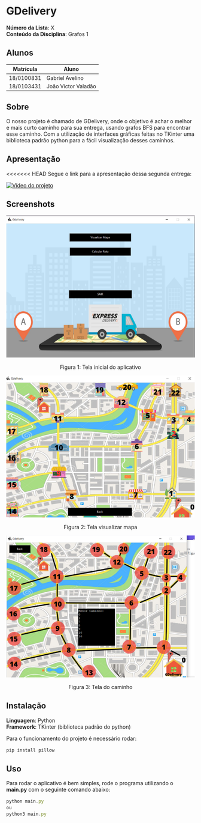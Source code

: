 

# GDelivery

**Número da Lista**: X<br>
**Conteúdo da Disciplina**: Grafos 1<br>

## Alunos
|Matrícula | Aluno |
| -- | -- |
| 18/0100831  |  Gabriel Avelino |
| 18/0103431  |  João Victor Valadão |

## Sobre 
O nosso projeto é chamado de GDelivery, onde o objetivo é achar o melhor e mais curto caminho para sua entrega, usando grafos BFS para encontrar esse caminho. Com a utilização de interfaces gráficas feitas no TKinter uma biblioteca padrão python para a fácil visualização desses caminhos.

## Apresentação

<<<<<<< HEAD
Segue o link para a apresentação dessa segunda entrega:

[![Vídeo do projeto](https://img.youtube.com/vi/V98-hE-wLLE/0.jpg)](https://youtu.be/V98-hE-wLLE)

## Screenshots

<center>

![Tela inicial](assets/TelaInicial.png)
<center>
<figcaption>Figura 1: Tela inicial do aplicativo</figcaption>
</center>

![Mapa](assets/visualizarMapa.png)
<center>
<figcaption>Figura 2: Tela visualizar mapa</figcaption>
</center>

![Mapa](assets/menorRota.png)
<center>
<figcaption>Figura 3: Tela do caminho</figcaption>
</center>

</center>

## Instalação 
**Linguagem**: Python<br>
**Framework**: TKinter (biblioteca padrão do python)<br>

Para o funcionamento do projeto é necessário rodar:

```jsx
pip install pillow
```

## Uso 
Para rodar o aplicativo é bem simples, rode o programa utilizando o **main.py** com o seguinte comando abaixo:

```jsx
python main.py
ou
python3 main.py
```




